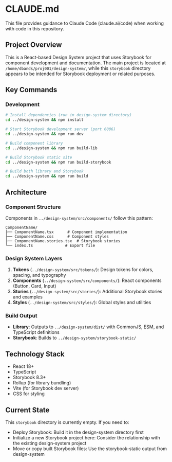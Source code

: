 # CLAUDE.md

This file provides guidance to Claude Code (claude.ai/code) when working with code in this repository.

## Project Overview

This is a React-based Design System project that uses Storybook for component development and documentation. The main project is located at `/home/dbands/proj001/design-system/`, while this `storybook` directory appears to be intended for Storybook deployment or related purposes.

## Key Commands

### Development
```bash
# Install dependencies (run in design-system directory)
cd ../design-system && npm install

# Start Storybook development server (port 6006)
cd ../design-system && npm run dev

# Build component library
cd ../design-system && npm run build-lib

# Build Storybook static site
cd ../design-system && npm run build-storybook

# Build both library and Storybook
cd ../design-system && npm run build
```

## Architecture

### Component Structure
Components in `../design-system/src/components/` follow this pattern:
```
ComponentName/
├── ComponentName.tsx      # Component implementation
├── ComponentName.css      # Component styles
├── ComponentName.stories.tsx  # Storybook stories
└── index.ts              # Export file
```

### Design System Layers
1. **Tokens** (`../design-system/src/tokens/`): Design tokens for colors, spacing, and typography
2. **Components** (`../design-system/src/components/`): React components (Button, Card, Input)
3. **Stories** (`../design-system/src/stories/`): Additional Storybook stories and examples
4. **Styles** (`../design-system/src/styles/`): Global styles and utilities

### Build Output
- **Library**: Outputs to `../design-system/dist/` with CommonJS, ESM, and TypeScript definitions
- **Storybook**: Builds to `../design-system/storybook-static/`

## Technology Stack
- React 18+
- TypeScript
- Storybook 8.3+
- Rollup (for library bundling)
- Vite (for Storybook dev server)
- CSS for styling

## Current State
This `storybook` directory is currently empty. If you need to:
- Deploy Storybook: Build it in the design-system directory first
- Initialize a new Storybook project here: Consider the relationship with the existing design-system project
- Move or copy built Storybook files: Use the storybook-static output from design-system